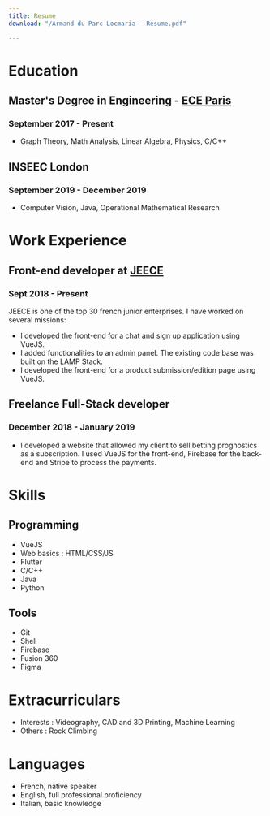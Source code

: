 ```yaml
---
title: Resume
download: "/Armand du Parc Locmaria - Resume.pdf"

---
```

# Education

## Master's Degree in Engineering - [ECE Paris](https://www.ece.fr/ecole-ingenieur/)

### September 2017 - Present

* Graph Theory, Math Analysis, Linear Algebra, Physics, C/C++

## INSEEC London

### September 2019 - December 2019

* Computer Vision, Java, Operational Mathematical Research

# Work Experience

## Front-end developer at [JEECE](https://www.jeece.fr/)

### Sept 2018 - Present

JEECE is one of the top 30 french junior enterprises. I have worked on several missions:

* I developed the front-end for a chat and sign up application using VueJS.
* I added functionalities to an admin panel. The existing code base was built on the LAMP Stack.
* I developed the front-end for a product submission/edition page using VueJS.

## Freelance Full-Stack developer

### December 2018 - January 2019

* I developed a website that allowed my client to sell betting prognostics as a subscription. I used VueJS for the front-end, Firebase for the back-end and Stripe to process the payments.

# Skills

## Programming

* VueJS
* Web basics :  HTML/CSS/JS
* Flutter
* C/C++
* Java
* Python

## Tools

* Git
* Shell
* Firebase
* Fusion 360
* Figma

# Extracurriculars

* Interests : Videography, CAD and 3D Printing, Machine Learning
* Others : Rock Climbing

# Languages

* French, native speaker
* English, full professional proficiency
* Italian, basic knowledge